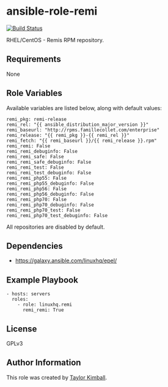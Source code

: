 # ansible-role-remi

[![Build Status](https://travis-ci.org/linuxhq/ansible-role-remi.svg?branch=master)](https://travis-ci.org/linuxhq/ansible-role-remi)

RHEL/CentOS - Remis RPM repository.

## Requirements

None

## Role Variables

Available variables are listed below, along with default values:

    remi_pkg: remi-release
    remi_rel: "{{ ansible_distribution_major_version }}"
    remi_baseurl: "http://rpms.famillecollet.com/enterprise"
    remi_release: "{{ remi_pkg }}-{{ remi_rel }}"
    remi_fetch: "{{ remi_baseurl }}/{{ remi_release }}.rpm"
    remi_remi: False
    remi_remi_debuginfo: False
    remi_remi_safe: False
    remi_remi_safe_debuginfo: False
    remi_remi_test: False
    remi_remi_test_debuginfo: False
    remi_remi_php55: False
    remi_remi_php55_debuginfo: False
    remi_remi_php56: False
    remi_remi_php56_debuginfo: False
    remi_remi_php70: False
    remi_remi_php70_debuginfo: False
    remi_remi_php70_test: False
    remi_remi_php70_test_debuginfo: False

All repositories are disabled by default.

## Dependencies

 * https://galaxy.ansible.com/linuxhq/epel/

## Example Playbook

    - hosts: servers
      roles:
        - role: linuxhq.remi
          remi_remi: True

## License

GPLv3

## Author Information

This role was created by [Taylor Kimball](http://www.linuxhq.org).
